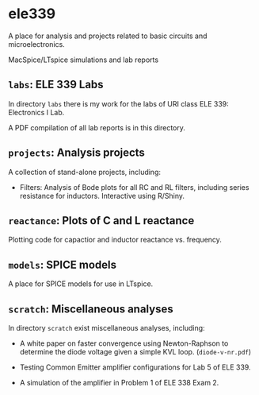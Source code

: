 # ele339
A place for analysis and projects related to basic circuits and microelectronics.

MacSpice/LTspice simulations and lab reports

## `labs`: ELE 339 Labs

In directory `labs` there is my work for
the labs of URI class ELE 339: Electronics I Lab.

A PDF compilation of all lab reports is in this directory.

## `projects`: Analysis projects

A collection of stand-alone projects, including:

* Filters: Analysis of Bode plots for all RC and RL filters, including series resistance for inductors. Interactive using R/Shiny.

## `reactance`: Plots of C and L reactance

Plotting code for capactior and inductor reactance
vs. frequency.

## `models`: SPICE models

A place for SPICE models for use in LTspice.

## `scratch`: Miscellaneous analyses

In directory `scratch` exist miscellaneous analyses, including:

* A white paper on faster convergence using Newton-Raphson to determine the diode voltage given a simple KVL loop. (`diode-v-nr.pdf`)

* Testing Common Emitter amplifier configurations for Lab 5 of ELE 339.

* A simulation of the amplifier in Problem 1 of ELE 338 Exam 2.
